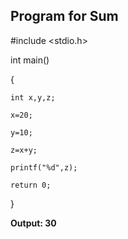 ## Program for Sum

#include <stdio.h>

int main() 

{

    int x,y,z;
    
    x=20;
    
    y=10;
    
    z=x+y;
    
    printf("%d",z);

    return 0;
    
}

**Output: 30**
